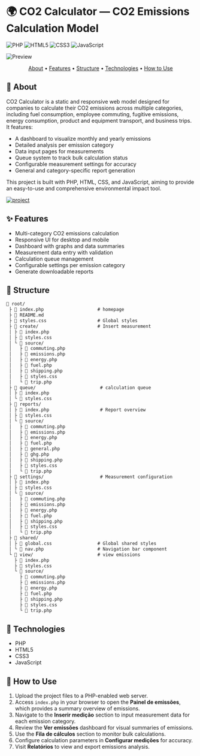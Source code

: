 # 🌍 CO2 Calculator — CO2 Emissions Calculation Model

![PHP](https://img.shields.io/badge/php-%23777BB4.svg?style=for-the-badge&logo=php&logoColor=white)
![HTML5](https://img.shields.io/badge/html5-%23E34F26.svg?style=for-the-badge&logo=html5&logoColor=white)
![CSS3](https://img.shields.io/badge/css3-%231572B6.svg?style=for-the-badge&logo=css3&logoColor=white)
![JavaScript](https://img.shields.io/badge/javascript-%23323330.svg?style=for-the-badge&logo=javascript&logoColor=%23F7DF1E)

![Preview](https://co2c.byissa.tech/preview.png)

<p align="center">
  <a href="#about">About</a> •
  <a href="#features">Features</a> •
  <a href="#structure">Structure</a> •
  <a href="#technologies">Technologies</a> •
  <a href="#how_to_use">How to Use</a> 
</p>

<h2 id="about">📌 About</h2>

CO2 Calculator is a static and responsive web model designed for companies to calculate their CO2 emissions across multiple categories, including fuel consumption, employee commuting, fugitive emissions, energy consumption, product and equipment transport, and business trips. It features:

- A dashboard to visualize monthly and yearly emissions
- Detailed analysis per emission category
- Data input pages for measurements
- Queue system to track bulk calculation status
- Configurable measurement settings for accuracy
- General and category-specific report generation

This project is built with PHP, HTML, CSS, and JavaScript, aiming to provide an easy-to-use and comprehensive environmental impact tool.

[![project](https://img.shields.io/badge/📱Visit_this_project-000?style=for-the-badge&logo=project)](https://co2c.byissa.tech/)

<h2 id="features">✨ Features</h2>

- Multi-category CO2 emissions calculation
- Responsive UI for desktop and mobile
- Dashboard with graphs and data summaries
- Measurement data entry with validation
- Calculation queue management
- Configurable settings per emission category
- Generate downloadable reports

<h2 id="structure">📁 Structure</h2>

```txt
📂 root/
 ├ 📄 index.php                    # homepage
 ├ 📄 README.md
 ├ 📄 styles.css                   # Global styles
 ├ 📂 create/                      # Insert measurement
 │ ├ 📄 index.php                  
 │ ├ 📄 styles.css
 │ └ 📂 source/                   
 │   ├ 📄 commuting.php
 │   ├ 📄 emissions.php
 │   ├ 📄 energy.php
 │   ├ 📄 fuel.php
 │   ├ 📄 shipping.php
 │   ├ 📄 styles.css
 │   └ 📄 trip.php
 ├ 📂 queue/                        # calculation queue 
 │ ├ 📄 index.php                 
 │ └ 📄 styles.css
 ├ 📂 reports/
 │ ├ 📄 index.php                   # Report overview
 │ ├ 📄 styles.css
 │ └ 📂 source/                   
 │   ├ 📄 commuting.php
 │   ├ 📄 emissions.php
 │   ├ 📄 energy.php
 │   ├ 📄 fuel.php
 │   ├ 📄 general.php
 │   ├ 📄 ghg.php
 │   ├ 📄 shipping.php
 │   ├ 📄 styles.css
 │   └ 📄 trip.php
 ├ 📂 settings/                     # Measurement configuration
 │ ├ 📄 index.php                  
 │ ├ 📄 styles.css
 │ └ 📂 source/                   
 │   ├ 📄 commuting.php
 │   ├ 📄 emissions.php
 │   ├ 📄 energy.php
 │   ├ 📄 fuel.php
 │   ├ 📄 shipping.php
 │   ├ 📄 styles.css
 │   └ 📄 trip.php
 ├ 📂 shared/
 │ ├ 📄 global.css                 # Global shared styles
 │ └ 📄 nav.php                    # Navigation bar component
 └ 📂 view/                        # view emissions
   ├ 📄 index.php                 
   ├ 📄 styles.css
   └ 📂 source/
     ├ 📄 commuting.php
     ├ 📄 emissions.php
     ├ 📄 energy.php
     ├ 📄 fuel.php
     ├ 📄 shipping.php
     ├ 📄 styles.css
     └ 📄 trip.php
```

<h2 id="technologies">🧪 Technologies</h2>

- PHP
- HTML5
- CSS3
- JavaScript

<h2 id="how_to_use">🚀 How to Use</h2>

1. Upload the project files to a PHP-enabled web server.  
2. Access `index.php` in your browser to open the **Painel de emissões**, which provides a summary overview of emissions.   
3. Navigate to the **Inserir medição** section to input measurement data for each emission category.  
4. Review the **Ver emissões** dashboard for visual summaries of emissions.
5. Use the **Fila de cálculos** section to monitor bulk calculations.  
6. Configure calculation parameters in **Configurar medições** for accuracy.  
7. Visit **Relatórios** to view and export emissions analysis.  